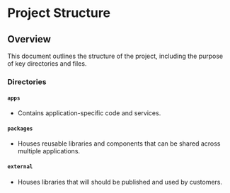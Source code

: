 # Project Structure

## Overview

This document outlines the structure of the project,
including the purpose of key directories and files.

### **Directories**

#### **`apps`**

- Contains application-specific code and services.

#### **`packages`**

- Houses reusable libraries and components that can be shared across multiple applications.

#### **`external`**

- Houses libraries that will should be published and used by customers.
